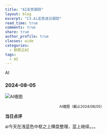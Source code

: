 ```yaml
---
title: "AI走势跟踪"
layout: blog
excerpt: "C3.Ai走势逐日跟踪"
read_time: true
comments: true
share: true
author_profile: true
classes: wide
categories:
  - 欧耶之AI
tags:
  - AI
---
```


AI

### 2024-08-05

![AI缠图](http://money.olim.ca/assets/images/2024b/AI-20240805-m30-c.png)
<small><center>AI缠图（截止2024/08/05）</center></small>

**当日点评**

ai今天在浅蓝色中枢之上横盘整理，蓝上继续。。。


